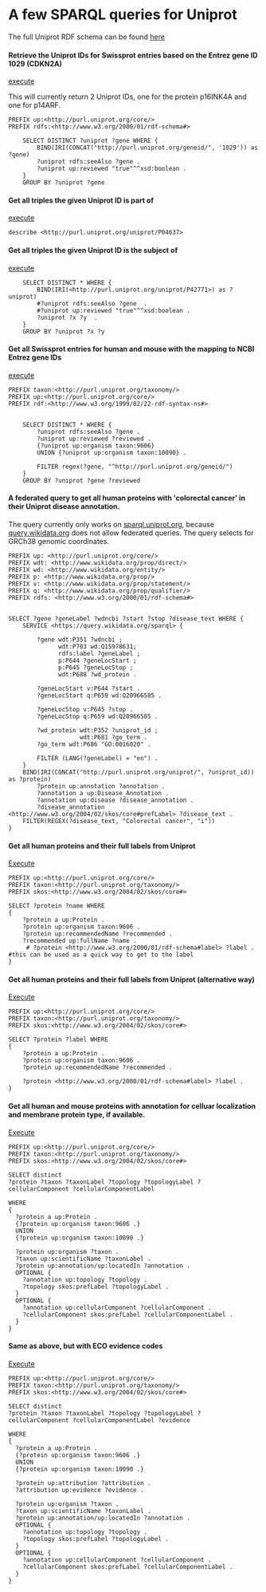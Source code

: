 # A few SPARQL queries for Uniprot

The full Uniprot RDF schema can be found [here](http://www.uniprot.org/format/uniprot_rdf)

#### Retrieve the Uniprot IDs for Swissprot entries based on the Entrez gene ID 1029 (CDKN2A)
[execute](http://sparql.uniprot.org/sparql/?format=html&query=PREFIX+up%3A%3Chttp%3A%2F%2Fpurl.uniprot.org%2Fcore%2F%3E+%0D%0APREFIX+rdfs%3A%3Chttp%3A%2F%2Fwww.w3.org%2F2000%2F01%2Frdf-schema%23%3E+%0D%0A%0D%0A%0D%0A++++SELECT+DISTINCT+%3Funiprot+%3Fgene+WHERE+{%0D%0A++++++++BIND%28IRI%28CONCAT%28%22http%3A%2F%2Fpurl.uniprot.org%2Fgeneid%2F%22%2C+%271029%27%29%29+as+%3Fgene%29%0D%0A++++++++%3Funiprot+rdfs%3AseeAlso+%3Fgene+.%0D%0A++++++++%3Funiprot+up%3Areviewed+%22true%22^^xsd%3Aboolean+.%0D%0A++++}%0D%0A++++GROUP+BY+%3Funiprot+%3Fgene)

This will currently return 2 Uniprot IDs, one for the protein p16INK4A and one for p14ARF.

```sparql
PREFIX up:<http://purl.uniprot.org/core/> 
PREFIX rdfs:<http://www.w3.org/2000/01/rdf-schema#> 

    SELECT DISTINCT ?uniprot ?gene WHERE {
        BIND(IRI(CONCAT("http://purl.uniprot.org/geneid/", '1029')) as ?gene)
        ?uniprot rdfs:seeAlso ?gene .
        ?uniprot up:reviewed "true"^^xsd:boolean .
    }
    GROUP BY ?uniprot ?gene
```

#### Get all triples the given Uniprot ID is part of
[execute](http://sparql.uniprot.org/sparql/?format=html&query=describe+%3Chttp%3A%2F%2Fpurl.uniprot.org%2Funiprot%2FP04637%3E&format=srj)

```sparql
describe <http://purl.uniprot.org/uniprot/P04637>
```

#### Get all triples the given Uniprot ID is the subject of
[execute](http://sparql.uniprot.org/sparql/?format=html&query=++++SELECT+DISTINCT+*+WHERE+{%0D%0A%09%09BIND%28IRI%28%3Chttp%3A%2F%2Fpurl.uniprot.org%2Funiprot%2FP42771%3E%29+as+%3Funiprot%29%0D%0A++++++++%23%3Funiprot+rdfs%3AseeAlso+%3Fgene++.%0D%0A++++++++%23%3Funiprot+up%3Areviewed+%22true%22^^xsd%3Aboolean+.%0D%0A++++++%09%3Funiprot+%3Fx+%3Fy++.%0D%0A++++}%0D%0A++++GROUP+BY+%3Funiprot+%3Fx+%3Fy)

```sparql
    SELECT DISTINCT * WHERE {
		BIND(IRI(<http://purl.uniprot.org/uniprot/P42771>) as ?uniprot)
        #?uniprot rdfs:seeAlso ?gene  .
        #?uniprot up:reviewed "true"^^xsd:boolean .
      	?uniprot ?x ?y  .
    }
    GROUP BY ?uniprot ?x ?y
```

#### Get all Swissprot entries for human and mouse with the mapping to NCBI Entrez gene IDs
[execute](http://sparql.uniprot.org/sparql/?format=html&query=PREFIX+taxon%3A%3Chttp%3A%2F%2Fpurl.uniprot.org%2Ftaxonomy%2F%3E+%0D%0APREFIX+up%3A%3Chttp%3A%2F%2Fpurl.uniprot.org%2Fcore%2F%3E+%0D%0APREFIX+rdf%3A%3Chttp%3A%2F%2Fwww.w3.org%2F1999%2F02%2F22-rdf-syntax-ns%23%3E+%0D%0A%0D%0A%0D%0A++++SELECT+DISTINCT+*+WHERE+{%0D%0A++++++++%3Funiprot+rdfs%3AseeAlso+%3Fgene+.%0D%0A++++++%09%3Funiprot+up%3Areviewed+%3Freviewed+.%0D%0A++++++%09{%3Funiprot+up%3Aorganism+taxon%3A9606}%0D%0A++++++%09UNION+{%3Funiprot+up%3Aorganism+taxon%3A10090}+.%0D%0A%0D%0A++++++%09FILTER+regex%28%3Fgene%2C+%22^http%3A%2F%2Fpurl.uniprot.org%2Fgeneid%2F%22%29+%0D%0A++++}%0D%0A++++GROUP+BY+%3Funiprot+%3Fgene+%3Freviewed)

```sparql
PREFIX taxon:<http://purl.uniprot.org/taxonomy/> 
PREFIX up:<http://purl.uniprot.org/core/> 
PREFIX rdf:<http://www.w3.org/1999/02/22-rdf-syntax-ns#> 


    SELECT DISTINCT * WHERE {
        ?uniprot rdfs:seeAlso ?gene .
      	?uniprot up:reviewed ?reviewed .
      	{?uniprot up:organism taxon:9606}
      	UNION {?uniprot up:organism taxon:10090} .

      	FILTER regex(?gene, "^http://purl.uniprot.org/geneid/") 
    }
    GROUP BY ?uniprot ?gene ?reviewed
```


#### A federated query to get all human proteins with 'colorectal cancer' in their Uniprot disease annotation.
The query currently only works on [sparql.uniprot.org](sparql.uniprot.org), because [query.wikidata.org](query.wikidata.org]) does not allow federated queries. The query selects for GRCh38 genomic coordinates.

```sparql
PREFIX up: <http://purl.uniprot.org/core/>
PREFIX wdt: <http://www.wikidata.org/prop/direct/>
PREFIX wd: <http://www.wikidata.org/entity/>
PREFIX p: <http://www.wikidata.org/prop/>
PREFIX v: <http://www.wikidata.org/prop/statement/>
PREFIX q: <http://www.wikidata.org/prop/qualifier/>
PREFIX rdfs: <http://www.w3.org/2000/01/rdf-schema#>


SELECT ?gene ?geneLabel ?wdncbi ?start ?stop ?disease_text WHERE {    
    SERVICE <https://query.wikidata.org/sparql> {    

        ?gene wdt:P351 ?wdncbi ;
              wdt:P703 wd:Q15978631;
              rdfs:label ?geneLabel ;
              p:P644 ?geneLocStart ;
              p:P645 ?geneLocStop ;
              wdt:P688 ?wd_protein .
              
        ?geneLocStart v:P644 ?start .
        ?geneLocStart q:P659 wd:Q20966585 . 
              
        ?geneLocStop v:P645 ?stop .
        ?geneLocStop q:P659 wd:Q20966585 . 
  
        ?wd_protein wdt:P352 ?uniprot_id ;
                    wdt:P681 ?go_term .
        ?go_term wdt:P686 "GO:0016020" .

		FILTER (LANG(?geneLabel) = "en") .
    }
    BIND(IRI(CONCAT("http://purl.uniprot.org/uniprot/", ?uniprot_id)) as ?protein)
        ?protein up:annotation ?annotation .
        ?annotation a up:Disease_Annotation .
        ?annotation up:disease ?disease_annotation .
        ?disease_annotation <http://www.w3.org/2004/02/skos/core#prefLabel> ?disease_text .
    FILTER(REGEX(?disease_text, "Colorectal cancer", "i"))
}
```

#### Get all human proteins and their full labels from Uniprot
[Execute](http://tinyurl.com/lvptyxk)

```sparql
PREFIX up:<http://purl.uniprot.org/core/> 
PREFIX taxon:<http://purl.uniprot.org/taxonomy/> 
PREFIX skos:<http://www.w3.org/2004/02/skos/core#> 

SELECT ?protein ?name WHERE
{
	?protein a up:Protein .
  	?protein up:organism taxon:9606 .
	?protein up:recommendedName ?recommended .
	?recommended up:fullName ?name .
	 # ?protein <http://www.w3.org/2000/01/rdf-schema#label> ?label . #this can be used as a quick way to get to the label
}
```
#### Get all human proteins and their full labels from Uniprot (alternative way)
[Execute](http://tinyurl.com/y84wktoq)
```sparql
PREFIX up:<http://purl.uniprot.org/core/> 
PREFIX taxon:<http://purl.uniprot.org/taxonomy/> 
PREFIX skos:<http://www.w3.org/2004/02/skos/core#> 

SELECT ?protein ?label WHERE
{
	?protein a up:Protein .
  	?protein up:organism taxon:9606 .
	?protein up:recommendedName ?recommended .
	
	?protein <http://www.w3.org/2000/01/rdf-schema#label> ?label . 
}
```

#### Get all human and mouse proteins with annotation for celluar localization and membrane protein type, if available.
[Execute](http://tinyurl.com/y8nel2lm)
```sparql
PREFIX up:<http://purl.uniprot.org/core/> 
PREFIX taxon:<http://purl.uniprot.org/taxonomy/> 
PREFIX skos:<http://www.w3.org/2004/02/skos/core#> 

SELECT distinct 
?protein ?taxon ?taxonLabel ?topology ?topologyLabel ?cellularComponent ?cellularComponentLabel

WHERE
{
  ?protein a up:Protein .
  {?protein up:organism taxon:9606 .} 
  UNION
  {?protein up:organism taxon:10090 .}
  
  ?protein up:organism ?taxon .
  ?taxon up:scientificName ?taxonLabel .
  ?protein up:annotation/up:locatedIn ?annotation .
  OPTIONAL {
    ?annotation up:topology ?topology .
    ?topology skos:prefLabel ?topologyLabel . 
  }
  OPTIONAL {
    ?annotation up:cellularComponent ?cellularComponent . 
    ?cellularComponent skos:prefLabel ?cellularComponentLabel .
  }
}
```
#### Same as above, but with ECO evidence codes
[Execute](http://tinyurl.com/y795wcgu)

```sparql
PREFIX up:<http://purl.uniprot.org/core/> 
PREFIX taxon:<http://purl.uniprot.org/taxonomy/> 
PREFIX skos:<http://www.w3.org/2004/02/skos/core#> 

SELECT distinct 
?protein ?taxon ?taxonLabel ?topology ?topologyLabel ?cellularComponent ?cellularComponentLabel ?evidence

WHERE
{
  ?protein a up:Protein .
  {?protein up:organism taxon:9606 .} 
  UNION
  {?protein up:organism taxon:10090 .}
  
  ?protein up:attribution ?attribution .
  ?attribution up:evidence ?evidence .
  
  ?protein up:organism ?taxon .
  ?taxon up:scientificName ?taxonLabel .
  ?protein up:annotation/up:locatedIn ?annotation .
  OPTIONAL {
    ?annotation up:topology ?topology .
    ?topology skos:prefLabel ?topologyLabel . 
  }
  OPTIONAL {
    ?annotation up:cellularComponent ?cellularComponent . 
    ?cellularComponent skos:prefLabel ?cellularComponentLabel .
  }
}
```
